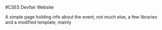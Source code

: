 #CSES Devfair Website

A simple page holding info about the event, not much else, a few libraries and a modified template, mainly
